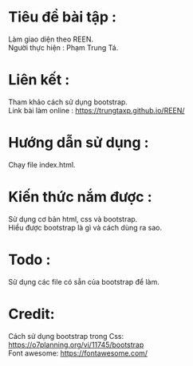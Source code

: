# Tiêu đề bài tập :
Làm giao diện theo REEN. <br>
Người thực hiện : Phạm Trung Tá.
# Liên kết :
Tham khảo cách sử dụng bootstrap. <br>
Link bài làm online : https://trungtaxp.github.io/REEN/
# Hướng dẫn sử dụng :
Chạy file index.html.
# Kiến thức nắm được :
Sử dụng cơ bản html, css và bootstrap. <br>
Hiểu được bootstrap là gì và cách dùng ra sao. <br>
# Todo :
Sử dụng các file có sẵn của bootstrap để làm.<br>
# Credit:
Cách sử dụng bootstrap trong Css: https://o7planning.org/vi/11745/bootstrap  <br>
Font awesome: https://fontawesome.com/ <br>
